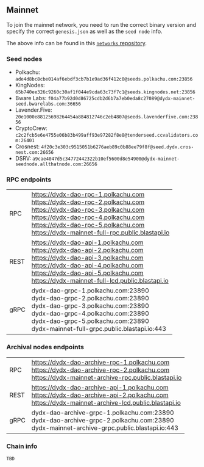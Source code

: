 ## Mainnet

To join the mainnet network, you need to run the correct binary version and specify the correct `genesis.json` as well as the `seed node` info.

The above info can be found in this [`networks` repository](https://github.com/dydxopsdao/networks).

### Seed nodes
- Polkachu: `ade4d8bc8cbe014af6ebdf3cb7b1e9ad36f412c0@seeds.polkachu.com:23856`
- KingNodes: `65b740ee326c9260c30af1f044e9cda63c73f7c1@seeds.kingnodes.net:23856`
- Bware Labs: `f04a77b92d0d86725cdb2d6b7a7eb0eda8c27089@dydx-mainnet-seed.bwarelabs.com:36656`
- Lavender.Five: `20e1000e88125698264454a884812746c2eb4807@seeds.lavenderfive.com:23856`
- CryptoCrew: `c2c2fcb5e6e4755e06b83b499aff93e97282f8e8@tenderseed.ccvalidators.com:26401`
- Crosnest: `4f20c3e303c9515051b6276aeb89c0b88ee79f8f@seed.dydx.cros-nest.com:26656`
- DSRV: `a9cae4047d5c34772442322b10ef5600d8e54900@dydx-mainnet-seednode.allthatnode.com:26656`

### RPC endpoints
|       |                                                                                           |
|-------|-------------------------------------------------------------------------------------------|
| RPC   | https://dydx-dao-rpc-1.polkachu.com <br> https://dydx-dao-rpc-2.polkachu.com <br> https://dydx-dao-rpc-3.polkachu.com <br> https://dydx-dao-rpc-4.polkachu.com <br> https://dydx-dao-rpc-5.polkachu.com <br> https://dydx-mainnet-full-rpc.public.blastapi.io |
| REST  | https://dydx-dao-api-1.polkachu.com <br> https://dydx-dao-api-2.polkachu.com <br> https://dydx-dao-api-3.polkachu.com <br> https://dydx-dao-api-4.polkachu.com <br> https://dydx-dao-api-5.polkachu.com <br> https://dydx-mainnet-full-lcd.public.blastapi.io |
| gRPC  | dydx-dao-grpc-1.polkachu.com:23890 <br> dydx-dao-grpc-2.polkachu.com:23890 <br> dydx-dao-grpc-3.polkachu.com:23890 <br> dydx-dao-grpc-4.polkachu.com:23890 <br> dydx-dao-grpc-5.polkachu.com:23890 <br> dydx-mainnet-full-grpc.public.blastapi.io:443 |



### Archival nodes endpoints
|       |                                                                                           |
|-------|-------------------------------------------------------------------------------------------|
| RPC   | https://dydx-dao-archive-rpc-1.polkachu.com <br> https://dydx-dao-archive-rpc-2.polkachu.com <br> https://dydx-mainnet-archive-rpc.public.blastapi.io |
| REST  | https://dydx-dao-archive-api-1.polkachu.com <br> https://dydx-dao-archive-api-2.polkachu.com <br> https://dydx-mainnet-archive-lcd.public.blastapi.io |
| gRPC  | dydx-dao-archive-grpc-1.polkachu.com:23890 <br> dydx-dao-archive-grpc-2.polkachu.com:23890 <br> dydx-mainnet-archive-grpc.public.blastapi.io:443 |


### Chain info
```
TBD
```
